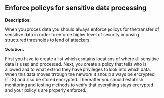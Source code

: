 
Enforce policys for sensitive data processing
-------

**Description:**

When you proces data you should always enforce policys for the transfer of sensitive data in order to enforce higher level of security imposing structured thresholds to fend of attackers.


**Solution:**

First you have to create a list which contains locations of where all sensitive data is used and processed. Next, you create a policy that tells who is allowed and to what extend they have privileges to look into which data. When this data moves through the network it should always be encrypted (TLS) and also be stored encrypted. Thereafter you should establish monitoring and testing methods to verify that everything stays encrypted and your policy&#39;s are properly enforced.

	